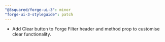 ```yaml
---
"@3squared/forge-ui-3": minor
"forge-ui-3-styleguide": patch
---
```


- Add Clear button to Forge Filter header and method prop to customise clear functionality.
